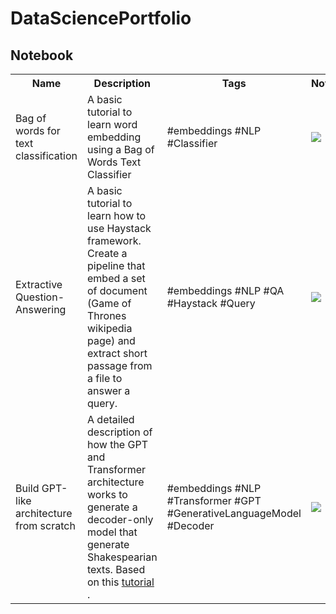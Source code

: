# DataSciencePortfolio

## Notebook

<table class="tg">
  <tr>
    <th class="tg-yw4l"><b>Name</b></th>
    <th class="tg-yw4l"><b>Description</b></th>
    <th class="tg-yw4l"><b>Tags</b></th>
    <th class="tg-yw4l"><b>Notebook</b></th>
  </tr>
  
  <tr>
    <td class="tg-yw4l">Bag of words for text classification </td>
    <td class="tg-yw4l">A basic tutorial to learn word embedding using a Bag of Words Text Classifier </td>
    <td class="tg-yw4l">#embeddings #NLP #Classifier </td>
    <td class="tg-yw4l"><a href="https://colab.research.google.com/drive/1QM1-AwUp7uRknc1Gu27PhRJk3pS7aqng?usp=sharing">
  <img src="https://colab.research.google.com/assets/colab-badge.svg" width = '' >
</a></td>
  </tr>
  
  <tr>
    <td class="tg-yw4l">Extractive Question-Answering  </td>
    <td class="tg-yw4l">A basic tutorial to learn how to use Haystack framework. Create a pipeline that embed a set of document (Game of Thrones wikipedia page) and extract short passage from a file to answer a query.  </td>
    <td class="tg-yw4l">#embeddings #NLP #QA #Haystack #Query </td>
    <td class="tg-yw4l"><a href="https://colab.research.google.com/drive/1QM1-AwUp7uRknc1Gu27PhRJk3pS7aqng?usp=sharing">
  <img src="https://colab.research.google.com/assets/colab-badge.svg" width = '' >
</a></td>
  </tr>
 
   <tr>
    <td class="tg-yw4l">Build GPT-like architecture from scratch  </td>
    <td class="tg-yw4l">A detailed description of how the GPT and Transformer architecture works to generate a decoder-only model that generate Shakespearian texts. Based on this <a href="https://www.youtube.com/watch?v=kCc8FmEb1nY">tutorial </a>.  </td>
    <td class="tg-yw4l">#embeddings #NLP #Transformer #GPT #GenerativeLanguageModel #Decoder </td>
    <td class="tg-yw4l"><a href="https://colab.research.google.com/drive/1hBiPK4DcWNPGTqIrzYOkBfzum6cIuQAT?usp=sharing">
  <img src="https://colab.research.google.com/assets/colab-badge.svg" width = '' >
</a></td>
  </tr>
  </table> 
  
